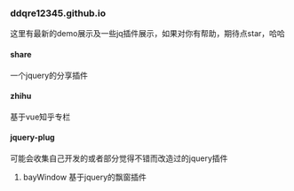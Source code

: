 ### ddqre12345.github.io
这里有最新的demo展示及一些jq插件展示，如果对你有帮助，期待点star，哈哈

#### share
一个jquery的分享插件
#### zhihu
基于vue知乎专栏
#### jquery-plug
可能会收集自己开发的或者部分觉得不错而改造过的jquery插件
1. bayWindow 基于jquery的飘窗插件
